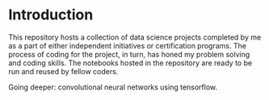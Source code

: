 <h1> Introduction</h1>

This repository hosts a collection of data science projects completed by me as a part of either independent initiatives or certification programs. The process of coding for the project, in turn, has honed my problem solving and coding skills. The notebooks hosted in the repository are ready to be run and reused by fellow coders.

Going deeper: convolutional neural networks using tensorflow. 
